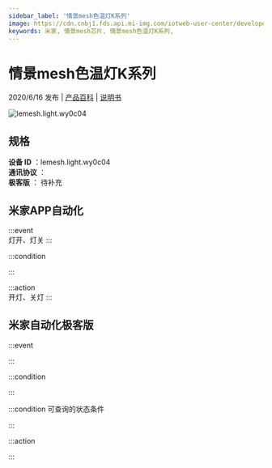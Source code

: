 ```yaml
---
sidebar_label: '情景mesh色温灯K系列'
image: https://cdn.cnbj1.fds.api.mi-img.com/iotweb-user-center/developer_1679047687869jORAV6Xj.png?GalaxyAccessKeyId=AKVGLQWBOVIRQ3XLEW&Expires=9223372036854775807&Signature=BnpQIgIV64V5FvrN4PWxxcFymb0=
keywords: 米家, 情景mesh芯片, 情景mesh色温灯K系列, 
---
```

# 情景mesh色温灯K系列

2020/6/16 发布 | [产品百科](https://home.mi.com/webapp/content/baike/product/index.html?model=lemesh.light.wy0c04/) | [说明书](https://home.mi.com/views/introduction.html?model=lemesh.light.wy0c04&region=cn)

![lemesh.light.wy0c04](https://cdn.cnbj1.fds.api.mi-img.com/iotweb-user-center/developer_1679047687869jORAV6Xj.png?GalaxyAccessKeyId=AKVGLQWBOVIRQ3XLEW&Expires=9223372036854775807&Signature=BnpQIgIV64V5FvrN4PWxxcFymb0=)

## 规格  
> 
**设备 ID** ：lemesh.light.wy0c04  
**通讯协议** ：  
**极客版**  ： 待补充 


## 米家APP自动化  

:::event  
灯开、灯关
:::

:::condition  

:::

:::action   
开灯、关灯
:::

## 米家自动化极客版  

:::event  

:::

:::condition  

:::

:::condition 可查询的状态条件  

:::

:::action  

:::

        
